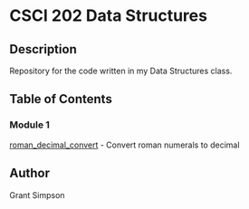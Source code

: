# CSCI 202 Data Structures

## Description

Repository for the code written in my Data Structures class.

## Table of Contents

### Module 1
[roman_decimal_convert](https://github.com/codeninja2000/CSCI202/tree/main/CODE/M01/roman_decimal_convert) - Convert roman numerals to decimal


## Author
Grant Simpson